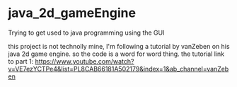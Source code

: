 # java_2d_gameEngine
Trying to get used to java programming using the GUI

this project is not technolly mine, I'm following a tutorial by vanZeben on his java 2d game engine. so the code is a word for word thing. 
the tutorial link to part 1: https://www.youtube.com/watch?v=VE7ezYCTPe4&list=PL8CAB66181A502179&index=1&ab_channel=vanZeben
